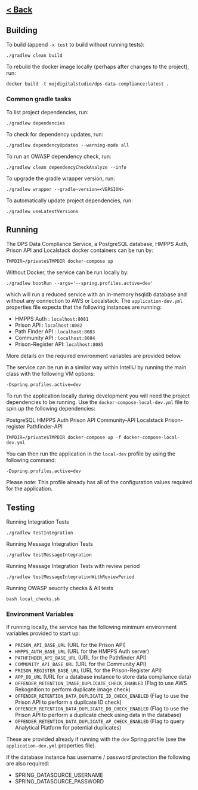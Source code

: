 [< Back](../README.md)
---

## Building

To build (append `-x test` to build without running tests):
```
./gradlew clean build
```
To rebuild the docker image locally (perhaps after changes to the project), run:
```
docker build -t mojdigitalstudio/dps-data-compliance:latest .
```

### Common gradle tasks 
To list project dependencies, run:
```
./gradlew dependencies
```

To check for dependency updates, run:
```
./gradlew dependencyUpdates --warning-mode all
```

To run an OWASP dependency check, run:
```
./gradlew clean dependencyCheckAnalyze --info
```

To upgrade the gradle wrapper version, run:
```
./gradlew wrapper --gradle-version=<VERSION>
```
To automatically update project dependencies, run:
```
./gradlew useLatestVersions
```
## Running

The DPS Data Compliance Service, a PostgreSQL database, HMPPS Auth, Prison API 
and Localstack docker containers can be run by:
```
TMPDIR=/private$TMPDIR docker-compose up
```

Without Docker, the service can be run locally by:

```
./gradlew bootRun --args='--spring.profiles.active=dev'
```
which will run a reduced service with an in-memory hsqldb database and without
any connection to AWS or Localstack. The `application-dev.yml` properties file
expects that the following instances are running:

- HMPPS Auth : `localhost:8081`
- Prison API : `localhost:8082`
- Path Finder API : `localhost:8083`
- Community API : `localhost:8084`
- Prison-Register API: `localhost:8085`

More details on the required environment variables
are provided below.

The service can be run in a similar way within IntelliJ by running the main class with the following VM options:
```
-Dspring.profiles.active=dev
```

To run the application locally during development you will need the project dependencies to be running.
Use the `docker-compose-local-dev.yml` file to spin up the following dependencies:

PostgreSQL
HMPPS Auth
Prison API
Community-API
Localstack
Prison-register
Pathfinder-API

```
TMPDIR=/private$TMPDIR docker-compose up -f docker-compose-local-dev.yml
``````

You can then run the application in the `local-dev` profile by using the following command:

```
-Dspring.profiles.active=dev
```

Please note: This profile already has all of the configuration values required for the application.

## Testing

Running Integration Tests

```./gradlew testIntegration```

Running Message Integration Tests

```./gradlew testMessageIntegration```

Running Message Integration Tests with review period

```./gradlew testMessageIntegrationWithReviewPeriod```

Running OWASP seucrity checks & All tests

```bash local_checks.sh```

### Environment Variables

If running locally, the service has the following minimum environment variables provided 
to start up:

- `PRISON_API_BASE_URL` (URL for the Prison API)
- `HMPPS_AUTH_BASE_URL` (URL for the HMPPS Auth server)
- `PATHFINDER_API_BASE_URL` (URL for the Pathfinder API)
- `COMMUNITY_API_BASE_URL` (URL for the Community API)
- `PRISON_REGISTER_BASE_URL` (URL for the Prison-Register API)
- `APP_DB_URL` (URL for a database instance to store data compliance data)
- `OFFENDER_RETENTION_IMAGE_DUPLICATE_CHECK_ENABLED` (Flag to use AWS Rekognition to perform duplicate image check)
- `OFFENDER_RETENTION_DATA_DUPLICATE_ID_CHECK_ENABLED` (Flag to use the Prison API to perform a duplicate ID check)
- `OFFENDER_RETENTION_DATA_DUPLICATE_DB_CHECK_ENABLED` (Flag to use the Prison API to perform a duplicate check using data in the database)
- `OFFENDER_RETENTION_DATA_DUPLICATE_AP_CHECK_ENABLED` (Flag to query Analytical Platform for potential duplicates)

These are provided already if running with the `dev` Spring profile (see the `application-dev.yml` properties file).

If the database instance has username / password protection the following are also required:
- SPRING_DATASOURCE_USERNAME
- SPRING_DATASOURCE_PASSWORD
